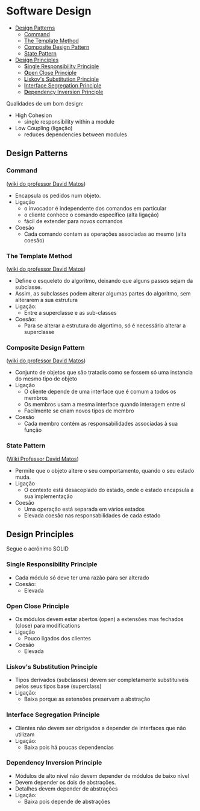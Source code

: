 # Software Design <!-- omit in toc -->

- [Design Patterns](#design-patterns)
  - [Command](#command)
  - [The Template Method](#the-template-method)
  - [Composite Design Pattern](#composite-design-pattern)
  - [State Pattern](#state-pattern)
- [Design Principles](#design-principles)
  - [**S**ingle Responsibility Principle](#single-responsibility-principle)
  - [**O**pen Close Principle](#open-close-principle)
  - [**L**iskov's Substitution Principle](#liskovs-substitution-principle)
  - [**I**nterface Segregation Principle](#interface-segregation-principle)
  - [**D**ependency Inversion Principle](#dependency-inversion-principle)


Qualidades de um bom design:
- High Cohesion
  - single responsibility within a module
- Low Coupling (ligação)
  - reduces dependencies between modules

## Design Patterns

### Command
([wiki do professor David Matos](https://web.tecnico.ulisboa.pt/~david.matos/w/pt/index.php/Comando_(padr%C3%A3o_de_desenho)))
  - Encapsula os pedidos num objeto.
  - Ligação
    - o invocador é independente dos comandos em particular
    - o cliente conhece o comando específico (alta ligação)
    - fácil de extender para novos comandos
  - Coesão
    - Cada comando contem as operações associadas ao mesmo (alta coesão)
### The Template Method
([wiki do professor David Matos](https://web.tecnico.ulisboa.pt/~david.matos/w/pt/index.php/Template_Method_Pattern_(padr%C3%A3o_de_desenho)))
  - Define o esqueleto do algoritmo, deixando que alguns passos sejam da subclasse.
  - Assim, as subclasses podem alterar algumas partes do algoritmo, sem alterarem a sua estrutura
  - Ligação:
    - Entre a superclasse e as sub-classes
  - Coesão:
    - Para se alterar a estrutura do algortimo, só é necessário alterar a superclasse
### Composite Design Pattern
([wiki do professor David Matos](https://web.tecnico.ulisboa.pt/~david.matos/w/pt/index.php/Composite_(padr%C3%A3o_de_desenho)))
  - Conjunto de objetos que são tratadis como se fossem só uma instancia do mesmo tipo de objeto
  - Ligação
    - O cliente depende de uma interface que é comum a todos os membros
    - Os membros usam a mesma interface quando interagem entre si
    - Facilmente se criam novos tipos de membro
  - Coesão
    - Cada membro contém as responsabilidades associadas à sua função
### State Pattern
([Wiki Professor David Matos](https://web.tecnico.ulisboa.pt/~david.matos/w/pt/index.php/State_Pattern_(padr%C3%A3o_de_desenho)))
  - Permite que o objeto altere o seu comportamento, quando o seu estado muda.
  - Ligação
    - O contexto está desacoplado do estado, onde o estado encapsula a sua implementação
  - Coesão
    - Uma operação está separada em vários estados
    - Elevada coesão nas responsabilidades de cada estado

## Design Principles

Segue o acrónimo SOLID

### **S**ingle Responsibility Principle

- Cada módulo só deve ter uma razão para ser alterado
- Coesão:
  - Elevada

### **O**pen Close Principle

- Os módulos devem estar abertos (open) a extensões mas fechados (close) para modifications
- Ligação
  - Pouco ligados dos clientes
- Coesão
  - Elevada

### **L**iskov's Substitution Principle

- Tipos derivados (subclasses) devem ser completamente substituiveis pelos seus tipos base (superclass)
- Ligação:
  - Baixa porque as extensões preservam a abstração

### **I**nterface Segregation Principle

- Clientes não devem ser obrigados a depender de interfaces que não utilizam
- Ligação:
  - Baixa pois há poucas dependencias

### **D**ependency Inversion Principle

- Módulos de alto nível não devem depender de módulos de baixo nível
- Devem depender os dois de abstrações.
- Detalhes devem depender de abstrações
- Ligação:
  - Baixa pois depende de abstrações